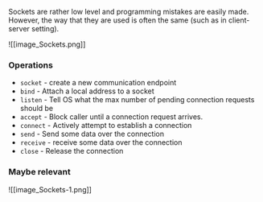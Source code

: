 Sockets are rather low level and programming mistakes are easily made. However, the way that they are used is often the same (such as in client-server setting).

![[image_Sockets.png]]
### Operations
- `socket` - create a new communication endpoint
- `bind` - Attach a local address to a socket
- `listen` - Tell OS what the max number of pending connection requests should be
- `accept` - Block caller until a connection request arrives.
- `connect` - Actively attempt to establish a connection
- `send` - Send some data over the connection
- `receive` - receive some data over the connection
- `close` - Release the connection

### Maybe relevant
![[image_Sockets-1.png]]